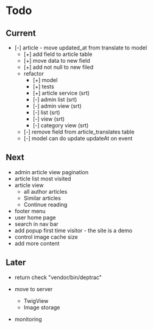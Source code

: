 # Todo

## Current

- [-] article - move updated_at from translate to model
  - [+] add field to article table
  - [+] move data to new field
  - [+] add not null to new filed
  - refactor
    - [+] model
    - [+] tests
    - [+] article service (srt)
    - [-] admin list (srt)
    - [-] admin view (srt)
    - [-] list (srt)
    - [-] view (srt)
    - [-] category view (srt)
  - [-] remove field from article_translates table
  - [-] model can do update updateAt on event

## Next

- admin article view pagination
- article list most visited
- article view
  - all author articles
  - Similar articles
  - Continue reading
- footer menu
- user home page
- search in nav bar
- add popup first time visitor - the site is a demo
- control image cache size
- add more content

## Later

- return check "vendor/bin/deptrac"

- move to server
  - TwigView
  - Image storage

- monitoring

